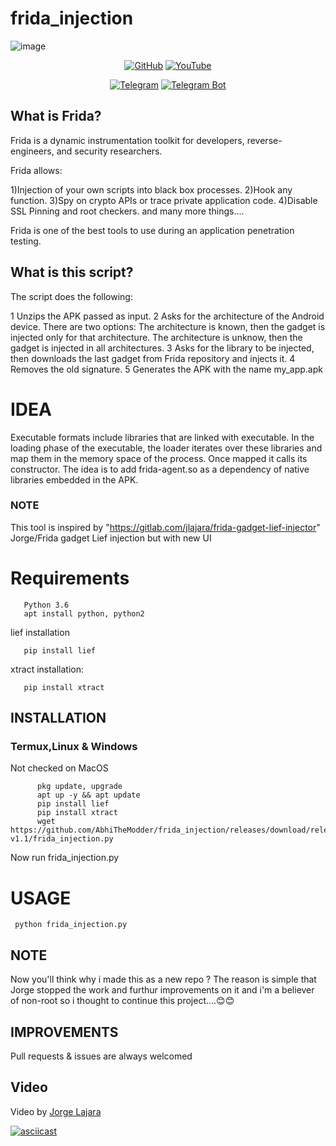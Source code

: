 # frida_injection
![image](https://user-images.githubusercontent.com/85984486/151764266-35ff181a-9a5f-467e-99eb-98fc5737d1d3.png)

<p align="center">
<a href="https://github.com/AbhiTheModder"><img title="GitHub" src="https://img.shields.io/badge/Abhi-TheModder-brightgreen?style=for-the-badge&logo=github"></a>
<a href="https://www.youtube.com/channel/UCtBILuQgvXHPfvOUdcmMS2Q"><img title="YouTube" src="https://img.shields.io/badge/YouTube-Abhi The MØÐÐĒR-red?style=for-the-badge&logo=Youtube"></a>
</p>

<p align="center">
<a href="https://t.me/joinchat/xP-wW-A5mIBmMjY1"><img title="Telegram" src="https://img.shields.io/badge/Telegram-black?style=for-the-badge&logo=Telegram"></a>
<a href="https://t.me/Mods_byAbhi_demandbot"><img title="Telegram Bot" src="https://img.shields.io/badge/Telegram-bot-black?style=for-the-badge&logo=Telegram_bot"></a>

## What is Frida?
Frida is a dynamic instrumentation toolkit for developers, reverse-engineers, and security researchers.

Frida allows:

1)Injection of your own scripts into black box processes.
2)Hook any function.
3)Spy on crypto APIs or trace private application code.
4)Disable SSL Pinning and root checkers. and many more things....

Frida is one of the best tools to use during an application penetration testing.
 
 ## What is this script?
 
  The script does the following:

1 Unzips the APK passed as input.
2 Asks for the architecture of the Android device. There are two options: The architecture is known, then the gadget is injected only for that architecture. The architecture is unknow, then the gadget is injected in all architectures.
3 Asks for the library to be injected, then downloads the last gadget from Frida repository and injects it.
4 Removes the old signature.
5 Generates the APK with the name my_app.apk
 
 # IDEA 
 
 Executable formats include libraries that are linked with executable. In the loading phase of the executable, the loader iterates over these libraries and map them in the memory space of the process. Once mapped it calls its constructor. The idea is to add frida-agent.so as a dependency of native libraries embedded in the APK.

### NOTE
 This tool is inspired by "https://gitlab.com/jlajara/frida-gadget-lief-injector" Jorge/Frida gadget Lief injection but with new UI 
 
 # Requirements
       Python 3.6
       apt install python, python2
       
 lief installation
        
       pip install lief
 
 xtract installation:
        
       pip install xtract
 
 ## INSTALLATION
 ###     Termux,Linux & Windows
 
 Not checked on MacOS
  
          pkg update, upgrade
          apt up -y && apt update
          pip install lief
          pip install xtract
          wget https://github.com/AbhiTheModder/frida_injection/releases/download/release-v1.1/frida_injection.py
 
 Now run frida_injection.py
          
       
# USAGE
 
     python frida_injection.py
     
## NOTE
 Now you'll think why i made this as a new repo ?
       The reason is simple that Jorge stopped the work and furthur improvements on it and i'm a believer of non-root so i thought to continue this project....😊😊
 
 
 
 ## IMPROVEMENTS
 
 Pull requests & issues are always welcomed 
 
 
 ## Video
 
 Video by <a href="https://twitter.com/leonishan_">Jorge Lajara</a> 
 
 [![asciicast](https://asciinema.org/a/HEz43ylizrdbnYy1nchZ2Hdq6.svg)](https://asciinema.org/a/HEz43ylizrdbnYy1nchZ2Hdq6)
